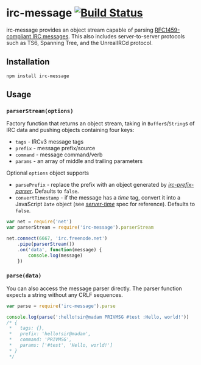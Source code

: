 # irc-message [![Build Status](https://travis-ci.org/expr/irc-message.svg?branch=master)](https://travis-ci.org/expr/irc-message)

irc-message provides an object stream capable of parsing [RFC1459-compliant IRC messages](http://tools.ietf.org/html/rfc2812#section-2.3.1). This also includes server-to-server protocols such as TS6, Spanning Tree, and the UnrealIRCd protocol.

## Installation

    npm install irc-message

## Usage

### `parserStream(options)`

Factory function that returns an object stream, taking in `Buffer`s/`String`s of IRC data and pushing objects containing four keys:

* `tags` - IRCv3 message tags
* `prefix` - message prefix/source
* `command` - message command/verb
* `params` - an array of middle and trailing parameters

Optional `options` object supports

* `parsePrefix` - replace the prefix with an object generated by _[irc-prefix-parser](https://github.com/expr/irc-prefix-parser)_. Defaults to `false`.
* `convertTimestamp` - if the message has a _time_ tag, convert it into a JavaScript `Date` object (see _[server-time](https://github.com/ircv3/ircv3-specifications/blob/master/extensions/server-time-3.2.md)_ spec for reference). Defaults to `false`.

```js
var net = require('net')
var parserStream = require('irc-message').parserStream

net.connect(6667, 'irc.freenode.net')
    .pipe(parserStream())
    .on('data', function(message) {
        console.log(message)
    })
```

### `parse(data)`

You can also access the message parser directly. The parser function expects a string without any CRLF sequences.

```js
var parse = require('irc-message').parse

console.log(parse(':hello!sir@madam PRIVMSG #test :Hello, world!'))
/* { 
 *   tags: {}, 
 *   prefix: 'hello!sir@madam', 
 *   command: 'PRIVMSG',
 *   params: ['#test', 'Hello, world!']
 * }
 */
```
